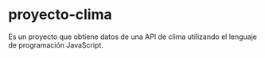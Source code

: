 # proyecto-clima
Es un proyecto que obtiene datos de una API de clima utilizando el lenguaje de programación JavaScript.
